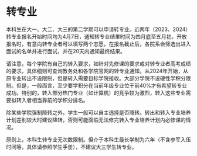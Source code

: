 # 转专业

本科生在大一、大二、大三的第二学期可以申请转专业。近两年（2023、2024）转专业报名开始时间均为4月7日，通知转专业结果时间为四月底至五月初。开放报名时，有意向转专业者可以填写两个志愿，在报名截止后，各院系会筛选出进入面试的名单并进行面试，并在20天内通知最终结果。

请注意，每个学院有自己的转入要求，如针对先修课的要求或对转专业者高考成绩的要求，具体细则可查询教务处和各学院官网的转专业通知。从2024年开始，从原专业转出不设限制，但是转入需要目标学院接收。大部分学院不设硬性学积分限制。但是，一般而言，至少要学积分在当前年级专业位于前40%才有希望转专业成功。特别的，转入部分热门专业（如计算机）的竞争较为激烈，转入这些专业需要拟转入者相当靠前的学积分排名。

除某些学院强制降转之外，学生一般可以自主选择是否降转。转出和转入专业培养计划差别较大时建议降转，否则可能面临无法修完转入专业培养计划内必修课的情况。

原则上，本科生转专业无次数限制。但介于本科生最长学制为六年（不含参军入伍时间等，具体请参照学生手册），不建议大三学生转专业。